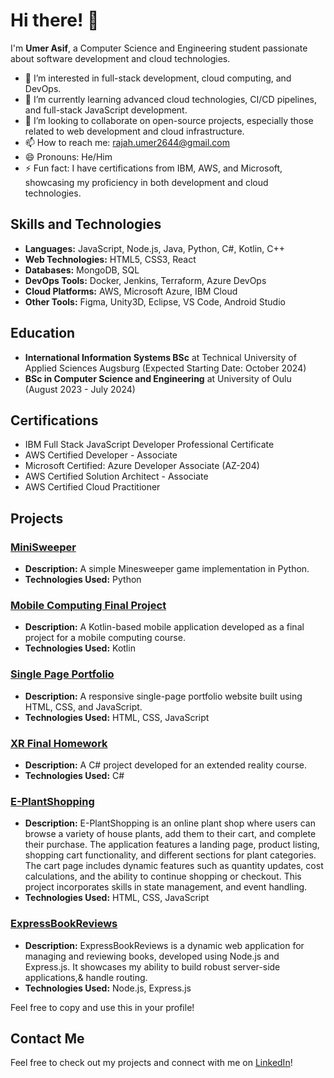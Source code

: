
# Hi there! 👋

I'm **Umer Asif**, a Computer Science and Engineering student passionate about software development and cloud technologies.

- 👀 I’m interested in full-stack development, cloud computing, and DevOps.
- 🌱 I’m currently learning advanced cloud technologies, CI/CD pipelines, and full-stack JavaScript development.
- 💞️ I’m looking to collaborate on open-source projects, especially those related to web development and cloud infrastructure.
- 📫 How to reach me: [rajah.umer2644@gmail.com](mailto:rajah.umer2644@gmail.com)
- 😄 Pronouns: He/Him
- ⚡ Fun fact: I have certifications from IBM, AWS, and Microsoft, showcasing my proficiency in both development and cloud technologies.

## Skills and Technologies

- **Languages:** JavaScript, Node.js, Java, Python, C#, Kotlin, C++
- **Web Technologies:** HTML5, CSS3, React
- **Databases:** MongoDB, SQL
- **DevOps Tools:** Docker, Jenkins, Terraform, Azure DevOps
- **Cloud Platforms:** AWS, Microsoft Azure, IBM Cloud
- **Other Tools:** Figma, Unity3D, Eclipse, VS Code, Android Studio

## Education

- **International Information Systems BSc** at Technical University of Applied Sciences Augsburg (Expected Starting Date: October 2024)
- **BSc in Computer Science and Engineering** at University of Oulu (August 2023 - July 2024)

## Certifications

- IBM Full Stack JavaScript Developer Professional Certificate
- AWS Certified Developer - Associate
- Microsoft Certified: Azure Developer Associate (AZ-204)
- AWS Certified Solution Architect - Associate
- AWS Certified Cloud Practitioner

## Projects

### [MiniSweeper](https://github.com/UmerAsif-1/MiniSweeper)
- **Description:** A simple Minesweeper game implementation in Python.
- **Technologies Used:** Python

### [Mobile Computing Final Project](https://github.com/UmerAsif-1/mobileComputingFinalProject)
- **Description:** A Kotlin-based mobile application developed as a final project for a mobile computing course.
- **Technologies Used:** Kotlin

### [Single Page Portfolio](https://github.com/UmerAsif-1/singlepageportfolio)
- **Description:** A responsive single-page portfolio website built using HTML, CSS, and JavaScript.
- **Technologies Used:** HTML, CSS, JavaScript

### [XR Final Homework](https://github.com/UmerAsif-1/XR-finalHW)
- **Description:** A C# project developed for an extended reality course.
- **Technologies Used:** C#

### [E-PlantShopping](https://github.com/UmerAsif-1/e-plantShopping)
- **Description:** E-PlantShopping is an online plant shop where users can browse a variety of house plants, add them to their cart, and complete their purchase. The application features a landing page, product listing, shopping cart functionality, and different sections for plant categories. The cart page includes dynamic features such as quantity updates, cost calculations, and the ability to continue shopping or checkout. This project incorporates skills in state management, and event handling.
- **Technologies Used:** HTML, CSS, JavaScript
 
### [ExpressBookReviews](https://github.com/UmerAsif-1/ExpressBookReviews)
- **Description:** ExpressBookReviews is a dynamic web application for managing and reviewing books, developed using Node.js and Express.js. It showcases my ability to build robust server-side applications,& handle routing.
- **Technologies Used:** Node.js, Express.js

Feel free to copy and use this in your profile!

## Contact Me
Feel free to check out my projects and connect with me on [LinkedIn](https://www.linkedin.com/in/umer-asif/)!


